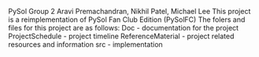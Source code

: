 PySol
Group 2
Aravi Premachandran, Nikhil Patel, Michael Lee
This project is a reimplementation of PySol Fan Club Edition (PySolFC)
The folers and files for this project are as follows:
Doc - documentation for the project
ProjectSchedule - project timeline
ReferenceMaterial - project related resources and information
src - implementation

